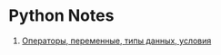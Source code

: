 # Python Notes
1. [Операторы, переменные, типы данных, условия](https://github.com/bondqwerty/learning/blob/3e8b76e8bf46aca1ebedc57ebb00a7655287123e/part1.py)
